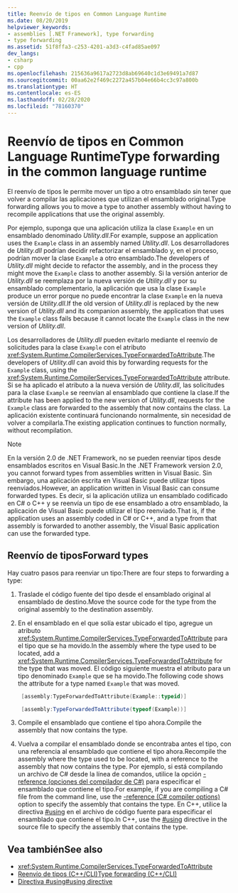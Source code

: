 ```yaml
---
title: Reenvío de tipos en Common Language Runtime
ms.date: 08/20/2019
helpviewer_keywords:
- assemblies [.NET Framework], type forwarding
- type forwarding
ms.assetid: 51f8ffa3-c253-4201-a3d3-c4fad85ae097
dev_langs:
- csharp
- cpp
ms.openlocfilehash: 215636a9617a2723d8ab69640c1d3e69491a7d87
ms.sourcegitcommit: 00aa62e2f469c2272a457b04e66b4cc3c97a800b
ms.translationtype: HT
ms.contentlocale: es-ES
ms.lasthandoff: 02/28/2020
ms.locfileid: "78160370"
---
```

# <a name="type-forwarding-in-the-common-language-runtime"></a><span data-ttu-id="4ee92-102">Reenvío de tipos en Common Language Runtime</span><span class="sxs-lookup"><span data-stu-id="4ee92-102">Type forwarding in the common language runtime</span></span>
<span data-ttu-id="4ee92-103">El reenvío de tipos le permite mover un tipo a otro ensamblado sin tener que volver a compilar las aplicaciones que utilizan el ensamblado original.</span><span class="sxs-lookup"><span data-stu-id="4ee92-103">Type forwarding allows you to move a type to another assembly without having to recompile applications that use the original assembly.</span></span>  
  
 <span data-ttu-id="4ee92-104">Por ejemplo, suponga que una aplicación utiliza la clase `Example` en un ensamblado denominado *Utility.dll*.</span><span class="sxs-lookup"><span data-stu-id="4ee92-104">For example, suppose an application uses the `Example` class in an assembly named *Utility.dll*.</span></span> <span data-ttu-id="4ee92-105">Los desarrolladores de *Utility.dll* podrían decidir refactorizar el ensamblado y, en el proceso, podrían mover la clase `Example` a otro ensamblado.</span><span class="sxs-lookup"><span data-stu-id="4ee92-105">The developers of *Utility.dll* might decide to refactor the assembly, and in the process they might move the `Example` class to another assembly.</span></span> <span data-ttu-id="4ee92-106">Si la versión anterior de *Utility.dll* se reemplaza por la nueva versión de *Utility.dll* y por su ensamblado complementario, la aplicación que usa la clase `Example` produce un error porque no puede encontrar la clase `Example` en la nueva versión de *Utility.dll*.</span><span class="sxs-lookup"><span data-stu-id="4ee92-106">If the old version of *Utility.dll* is replaced by the new version of *Utility.dll* and its companion assembly, the application that uses the `Example` class fails because it cannot locate the `Example` class in the new version of *Utility.dll*.</span></span>  
  
 <span data-ttu-id="4ee92-107">Los desarrolladores de *Utility.dll* pueden evitarlo mediante el reenvío de solicitudes para la clase `Example` con el atributo <xref:System.Runtime.CompilerServices.TypeForwardedToAttribute>.</span><span class="sxs-lookup"><span data-stu-id="4ee92-107">The developers of *Utility.dll* can avoid this by forwarding requests for the `Example` class, using the <xref:System.Runtime.CompilerServices.TypeForwardedToAttribute> attribute.</span></span> <span data-ttu-id="4ee92-108">Si se ha aplicado el atributo a la nueva versión de *Utility.dll*, las solicitudes para la clase `Example` se reenvían al ensamblado que contiene la clase.</span><span class="sxs-lookup"><span data-stu-id="4ee92-108">If the attribute has been applied to the new version of *Utility.dll*, requests for the `Example` class are forwarded to the assembly that now contains the class.</span></span> <span data-ttu-id="4ee92-109">La aplicación existente continuará funcionando normalmente, sin necesidad de volver a compilarla.</span><span class="sxs-lookup"><span data-stu-id="4ee92-109">The existing application continues to function normally, without recompilation.</span></span>  
  
> [!NOTE]
> <span data-ttu-id="4ee92-110">En la versión 2.0 de .NET Framework, no se pueden reenviar tipos desde ensamblados escritos en Visual Basic.</span><span class="sxs-lookup"><span data-stu-id="4ee92-110">In the .NET Framework version 2.0, you cannot forward types from assemblies written in Visual Basic.</span></span> <span data-ttu-id="4ee92-111">Sin embargo, una aplicación escrita en Visual Basic puede utilizar tipos reenviados.</span><span class="sxs-lookup"><span data-stu-id="4ee92-111">However, an application written in Visual Basic can consume forwarded types.</span></span> <span data-ttu-id="4ee92-112">Es decir, si la aplicación utiliza un ensamblado codificado en C# o C++ y se reenvía un tipo de ese ensamblado a otro ensamblado, la aplicación de Visual Basic puede utilizar el tipo reenviado.</span><span class="sxs-lookup"><span data-stu-id="4ee92-112">That is, if the application uses an assembly coded in C# or C++, and a type from that assembly is forwarded to another assembly, the Visual Basic application can use the forwarded type.</span></span>  
  
## <a name="forward-types"></a><span data-ttu-id="4ee92-113">Reenvío de tipos</span><span class="sxs-lookup"><span data-stu-id="4ee92-113">Forward types</span></span>  
 <span data-ttu-id="4ee92-114">Hay cuatro pasos para reenviar un tipo:</span><span class="sxs-lookup"><span data-stu-id="4ee92-114">There are four steps to forwarding a type:</span></span>  
  
1. <span data-ttu-id="4ee92-115">Traslade el código fuente del tipo desde el ensamblado original al ensamblado de destino.</span><span class="sxs-lookup"><span data-stu-id="4ee92-115">Move the source code for the type from the original assembly to the destination assembly.</span></span>  

2. <span data-ttu-id="4ee92-116">En el ensamblado en el que solía estar ubicado el tipo, agregue un atributo <xref:System.Runtime.CompilerServices.TypeForwardedToAttribute> para el tipo que se ha movido.</span><span class="sxs-lookup"><span data-stu-id="4ee92-116">In the assembly where the type used to be located, add a <xref:System.Runtime.CompilerServices.TypeForwardedToAttribute> for the type that was moved.</span></span> <span data-ttu-id="4ee92-117">El código siguiente muestra el atributo para un tipo denominado `Example` que se ha movido.</span><span class="sxs-lookup"><span data-stu-id="4ee92-117">The following code shows the attribute for a type named `Example` that was moved.</span></span>  

   ```cpp  
    [assembly:TypeForwardedToAttribute(Example::typeid)]  
   ```

   ```csharp  
    [assembly:TypeForwardedToAttribute(typeof(Example))]  
   ```  

3. <span data-ttu-id="4ee92-118">Compile el ensamblado que contiene el tipo ahora.</span><span class="sxs-lookup"><span data-stu-id="4ee92-118">Compile the assembly that now contains the type.</span></span>  

4. <span data-ttu-id="4ee92-119">Vuelva a compilar el ensamblado donde se encontraba antes el tipo, con una referencia al ensamblado que contiene el tipo ahora.</span><span class="sxs-lookup"><span data-stu-id="4ee92-119">Recompile the assembly where the type used to be located, with a reference to the assembly that now contains the type.</span></span> <span data-ttu-id="4ee92-120">Por ejemplo, si está compilando un archivo de C# desde la línea de comandos, utilice la opción [-reference (opciones del compilador de C#)](../../csharp/language-reference/compiler-options/reference-compiler-option.md) para especificar el ensamblado que contiene el tipo.</span><span class="sxs-lookup"><span data-stu-id="4ee92-120">For example, if you are compiling a C# file from the command line, use the [-reference (C# compiler options)](../../csharp/language-reference/compiler-options/reference-compiler-option.md) option to specify the assembly that contains the type.</span></span> <span data-ttu-id="4ee92-121">En C++, utilice la directiva [#using](/cpp/preprocessor/hash-using-directive-cpp) en el archivo de código fuente para especificar el ensamblado que contiene el tipo.</span><span class="sxs-lookup"><span data-stu-id="4ee92-121">In C++, use the [#using](/cpp/preprocessor/hash-using-directive-cpp) directive in the source file to specify the assembly that contains the type.</span></span>  
  
## <a name="see-also"></a><span data-ttu-id="4ee92-122">Vea también</span><span class="sxs-lookup"><span data-stu-id="4ee92-122">See also</span></span>

- <xref:System.Runtime.CompilerServices.TypeForwardedToAttribute>
- [<span data-ttu-id="4ee92-123">Reenvío de tipos (C++/CLI)</span><span class="sxs-lookup"><span data-stu-id="4ee92-123">Type forwarding (C++/CLI)</span></span>](/cpp/windows/type-forwarding-cpp-cli)
- [<span data-ttu-id="4ee92-124">Directiva #using</span><span class="sxs-lookup"><span data-stu-id="4ee92-124">#using directive</span></span>](/cpp/preprocessor/hash-using-directive-cpp)
